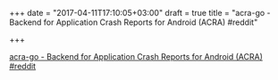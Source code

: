 +++
date = "2017-04-11T17:10:05+03:00"
draft = true
title = "acra-go - Backend for Application Crash Reports for Android (ACRA)  #reddit"

+++

<p><a href="https://t.co/ddYSHxrR2h">acra-go - Backend for Application Crash Reports for Android (ACRA)  #reddit</a></p>